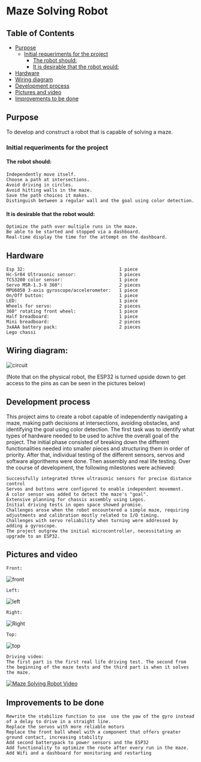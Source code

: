 
# Maze Solving Robot

## Table of Contents
- [Purpose](#purpose)
    - [Initial requeriments for the project](#initial-requirements-for-the-project) 
      - [The robot should:](#the-robot-should)
      - [It is desirable that the robot would:](#it-is-desirable-that-the-robot-would)
- [Hardware](#hardware)
- [Wiring diagram](#wiring-diagram)
- [Development process](#development-process)
- [Pictures and video](#pictures-and-video)
- [Improvements to be done](#improvements-to-be-done)

## Purpose
To develop and construct a robot that is capable of solving a maze. 

### Initial requeriments for the project

#### The robot should:

    Independently move itself.
    Choose a path at intersections.
    Avoid driving in circles.
    Avoid hitting walls in the maze.
    Save the path choices it makes.
    Distinguish between a regular wall and the goal using color detection.

#### It is desirable that the robot would:

    Optimize the path over multiple runs in the maze.
    Be able to be started and stopped via a dashboard.
    Real-time display the time for the attempt on the dashboard.


## Hardware

    Esp 32:                                   1 piece
    Hc-Sr04 Ultrasonic sensor:                3 pieces
    TCS3200 color sensor:                     1 piece
    Servo MSR-1.3-9 360°:                     2 pieces
    MPU6050 3-axis gyroscope/accelerometer:   1 piece 
    On/Off button:                            1 piece
    LED:                                      1 piece
    Wheels for servo:                         2 pieces
    360° rotating front wheel:                1 piece
    Half breadboard:                          1 piece
    Mini breadboard:                          2 pieces
    3xAAA battery pack:                       2 pieces
    Lego chassi

## Wiring diagram: 

![circuit](https://github.com/Zachral/maze_robot_esp/assets/101337887/a4b77c5f-a8fc-4ea3-92a7-6ecd24f4ad6a)

(Note that on the physical robot, the ESP32 is turned upside down to get access to the pins as can be seen in the pictures below)

## Development process

This project aims to create a robot capable of independently navigating a maze, making path decisions at intersections, avoiding obstacles, and identifying the goal using color detection. The first task was to identify what types of hardware needed to be used to achive the overall goal of the project. The initial phase consisted of breaking down the different functionalities needed into smaller pieces and structuring them in order of priority. After that, individual testing of the different sensors, servos and software algorithems were done. Then assembly and real life testing. 
Over the course of development, the following milestones were achieved:

    Successfully integrated three ultrasonic sensors for precise distance control
    Servos and buttons were configured to enable independent movement.
    A color sensor was added to detect the maze's "goal". 
    Extensive planning for chassis assembly using Legos.
    Initial driving tests in open space showed promise.
    Challenges arose when the robot encountered a simple maze, requiring adjustments and calibration mostly related to I/O timing.
    Challenges with servo reliability when turning were addressed by adding a gyroscope.
    The project outgrew the initial microcontroller, necessitating an upgrade to an ESP32.

## Pictures and video
    Front:
![front](https://github.com/Zachral/maze_robot_esp/assets/101337887/99bfc61b-288b-40ad-bd51-e27fc75cc724)

    Left:
![left](https://github.com/Zachral/maze_robot_esp/assets/101337887/eab01af1-e608-42d2-a64c-504b19f20a07)

    Right:
![Right](https://github.com/Zachral/maze_robot_esp/assets/101337887/546c1873-b4df-4cb5-a6ab-e4d97da09666)

    Top:
![top](https://github.com/Zachral/maze_robot_esp/assets/101337887/2d98c651-3458-4ba4-8330-3b9ab481a5f8)


    Driving video:
    The first part is the first real life driving test. The second from the beginning of the maze tests and the third part is when it solves the maze. 
[![Maze Solving Robot Video](https://img.youtube.com/vi/kiKUuKGGRBU/0.jpg)](https://www.youtube.com/watch?v=kiKUuKGGRBU)

## Improvements to be done
    Rewrite the stabilize function to use  use the yaw of the gyro instead of a delay to drive in a straight line. 
    Replace the servos with more reliable motors
    Replace the front ball wheel with a component that offers greater ground contact, increasing stability
    Add second batterypack to power sensors and the ESP32
    Add functionality to optimize the route after every run in the maze.
    Add Wifi and a dashboard for monitoring and restarting 
